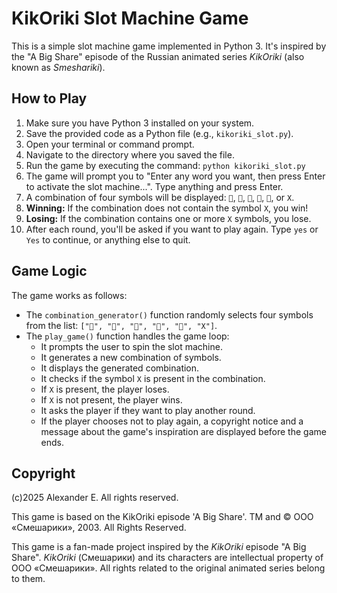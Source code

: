 # KikOriki Slot Machine Game

This is a simple slot machine game implemented in Python 3. It's inspired by the "A Big Share" episode of the Russian animated series *KikOriki* (also known as *Smeshariki*).

## How to Play

1.  Make sure you have Python 3 installed on your system.
2.  Save the provided code as a Python file (e.g., `kikoriki_slot.py`).
3.  Open your terminal or command prompt.
4.  Navigate to the directory where you saved the file.
5.  Run the game by executing the command: `python kikoriki_slot.py`
6.  The game will prompt you to "Enter any word you want, then press Enter to activate the slot machine...". Type anything and press Enter.
7.  A combination of four symbols will be displayed: `🍎`, `🍌`, `🍒`, `🍇`, `🍖`, or `X`.
8.  **Winning:** If the combination does not contain the symbol `X`, you win!
9.  **Losing:** If the combination contains one or more `X` symbols, you lose.
10. After each round, you'll be asked if you want to play again. Type `yes` or `Yes` to continue, or anything else to quit.

## Game Logic

The game works as follows:

* The `combination_generator()` function randomly selects four symbols from the list: `["🍎", "🍌", "🍒", "🍇", "🍖", "X"]`.
* The `play_game()` function handles the game loop:
    * It prompts the user to spin the slot machine.
    * It generates a new combination of symbols.
    * It displays the generated combination.
    * It checks if the symbol `X` is present in the combination.
    * If `X` is present, the player loses.
    * If `X` is not present, the player wins.
    * It asks the player if they want to play another round.
    * If the player chooses not to play again, a copyright notice and a message about the game's inspiration are displayed before the game ends.

## Copyright
(c)2025 Alexander E. All rights reserved. <br/>

This game is based on the KikOriki episode 'A Big Share'.
TM and © ООО «Смешарики», 2003. All Rights Reserved.

This game is a fan-made project inspired by the *KikOriki* episode "A Big Share". *KikOriki* (Смешарики) and its characters are intellectual property of ООО «Смешарики». All rights related to the original animated series belong to them.
